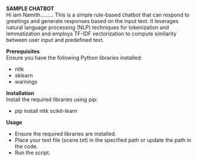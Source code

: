 <b>SAMPLE CHATBOT</b> <br>
Hi iam Namith.........
This is a simple rule-based chatbot that can respond to greetings and generate responses based on the input text. 
It leverages natural language processing (NLP) techniques for tokenization and lemmatization and employs TF-IDF vectorization
to compute similarity between user input and predefined text.

<b>Prerequisites</b>
<br>
Ensure you have the following Python libraries installed:
- nltk
- sklearn
- warnings

<b>Installation</b> <br>
Install the required libraries using pip: <br>
- pip install nltk scikit-learn

<b>Usage</b> <br>
- Ensure the required libraries are installed.
- Place your text file (scene.txt) in the specified path or update the path in the code.
- Run the script.
